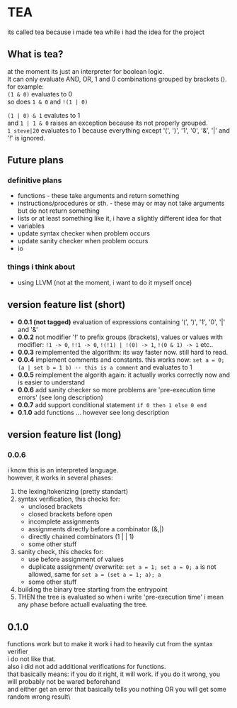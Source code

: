 # TEA
its called tea because i made tea while i had the idea for the project

## What is tea?
at the moment its just an interpreter for boolean logic.\
It can only evaluate AND, OR, 1 and 0 combinations grouped by brackets ().\
for example:\
`(1 & 0)` evaluates to 0\
so does `1 & 0` and `!(1 | 0)`

`(1 | 0) & 1` evalutes to 1\
and `1 | 1 & 0` raises an exception because its not properly grouped.\
`1 steve|20` evaluates to 1 because everything except '(', ')', '1', '0', '&', '|' and '!' is ignored.

## Future plans

### definitive plans
* functions - these take arguments and return something
* instructions/procedures or sth. - these may or may not take arguments but do not return something
* lists or at least something like it, i have a slightly different idea for that
* variables
* update syntax checker when problem occurs
* update sanity checker when problem occurs
* io
### things i think about
* using LLVM (not at the moment, i want to do it myself once)

## version feature list (short)
* **0.0.1 (not tagged)** evaluation of expressions containing '(', ')', '1', '0', '|' and '&'
* **0.0.2** not modifier '!' to prefix groups (brackets), values or values with modifier: `!1 -> 0`, `!!1 -> 0`, `!(!1) | !(0) -> 1`, `!(0 & 1) -> 1` etc..
* **0.0.3** reimplemented the algorithm: its way faster now. still hard to read.
* **0.0.4** implement comments and constants. this works now: `set a = 0; (a | set b = 1 b) -- this is a comment` and evaluates to 1
* **0.0.5** reimplement the algorith again: it actually works correctly now and is easier to understand
* **0.0.6** add sanity checker so more problems are 'pre-execution time errors' (see long description)
* **0.0.7** add support conditional statement `if 0 then 1 else 0 end`
* **0.1.0** add functions ... however see long description

## version feature list (long)
### 0.0.6
i know this is an interpreted language. \
however, it works in several phases:
1. the lexing/tokenizing (pretty standart)
2. syntax verification, this checks for:
    - unclosed brackets
    - closed brackets before open
    - incomplete assignments
    - assignments directly before a combinator (&,|)
    - directly chained combinators (1 | | 1)
    - some other stuff
3. sanity check, this checks for:
    - use before assignment of values
    - duplicate assignment/ overwrite: `set a = 1; set a = 0; a` is not allowed, same for `set a = (set a = 1; a); a`
    - some other stuff
4. building the binary tree starting from the entrypoint
5. THEN the tree is evaluated
so when i write 'pre-execution time' i mean any phase before actuall evaluating the tree.

## 0.1.0
functions work but to make it work i had to heavily cut from the syntax verifier\
i do not like that.\
also i did not add additional verifications for functions.\
that basically means: if you do it right, it will work. if you do it wrong, you will probably not be wared beforehand\
and either get an error that basically tells you nothing OR you will get some random wrong result\

